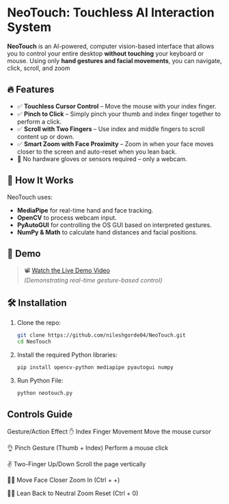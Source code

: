 # NeoTouch: Touchless AI Interaction System

**NeoTouch** is an AI-powered, computer vision-based interface that allows you to control your entire desktop **without touching** your keyboard or mouse. Using only **hand gestures and facial movements**, you can navigate, click, scroll, and zoom 

## 🔥 Features

- ✅ **Touchless Cursor Control** – Move the mouse with your index finger.
- ✅ **Pinch to Click** – Simply pinch your thumb and index finger together to perform a click.
- ✅ **Scroll with Two Fingers** – Use index and middle fingers to scroll content up or down.
- ✅ **Smart Zoom with Face Proximity** – Zoom in when your face moves closer to the screen and auto-reset when you lean back.
- 🚫 No hardware gloves or sensors required – only a webcam.

## 🧠 How It Works

NeoTouch uses:
- **MediaPipe** for real-time hand and face tracking.
- **OpenCV** to process webcam input.
- **PyAutoGUI** for controlling the OS GUI based on interpreted gestures.
- **NumPy & Math** to calculate hand distances and facial positions.

## 🎥 Demo

> 📽️ [Watch the Live Demo Video](https://www.linkedin.com/posts/nilesh-gorade-6aa32a224_gesturecontrol-computervision-ai-activity-7344950997691084800-51Ys?utm_source=share&utm_medium=member_desktop&rcm=ACoAADhKDWIBXWTKgcYNYD_VIEyHQk201lhxwNA)  
> *(Demonstrating real-time gesture-based control)*


## 🛠️ Installation

1. Clone the repo:
   ```bash
   git clone https://github.com/nileshgorde04/NeoTouch.git
   cd NeoTouch
2. Install the required Python libraries:
   ```bash
   pip install opencv-python mediapipe pyautogui numpy

4. Run Python File:
   ```bash
   python neotouch.py


## Controls Guide 

Gesture/Action	Effect
✋ Index Finger Movement	Move the mouse cursor

👌 Pinch Gesture (Thumb + Index)	Perform a mouse click

✌️ Two-Finger Up/Down	Scroll the page vertically

🧑‍🦱 Move Face Closer	Zoom In (Ctrl + +)

🧑‍🦱 Lean Back to Neutral	Zoom Reset (Ctrl + 0)
